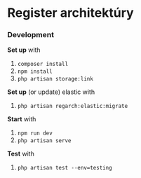 # Register architektúry

### Development
**Set up** with
1. `composer install`
1. `npm install`
1. `php artisan storage:link`

**Set up** (or update) elastic with
1. `php artisan regarch:elastic:migrate`

**Start** with
1. `npm run dev`
1. `php artisan serve`

**Test** with
1. `php artisan test --env=testing`

